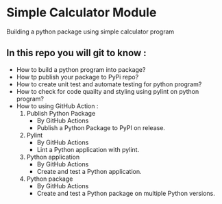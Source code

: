 # Simple Calculator Module

Building a python package using simple calculator program 

## In this repo you will git to know :
- How to build a python program into package?
- How tp publish your package to PyPi repo?
- How to create unit test and automate testing for python program?
- How to check for code quailty and styling using pylint on python program?
- How to using GitHub Action :
  1. Publish Python Package 
       - By GitHub Actions
       - Publish a Python Package to PyPI on release.
  2.  Pylint   
        - By GitHub Actions
        - Lint a Python application with pylint.
  3. Python application
      - By GitHub Actions
      - Create and test a Python application.
  4. Python package
      - By GitHub Actions
      - Create and test a Python package on multiple Python versions.